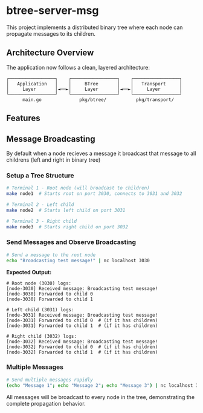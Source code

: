 # btree-server-msg

This project implements a distributed binary tree where each node can propagate messages to its children.

## Architecture Overview

The application now follows a clean, layered architecture:

```
┌─────────────────┐    ┌─────────────────┐    ┌─────────────────┐
│   Application   │    │     BTree       │    │   Transport     │
│     Layer       │◄──►│     Layer       │◄──►│     Layer       │
└─────────────────┘    └─────────────────┘    └─────────────────┘
      main.go              pkg/btree/           pkg/transport/
```

## Features

##  Message Broadcasting

By default when a node recieves a message it broadcast that message to all childrens (left and right in binary tree)

### Setup a Tree Structure

```bash
# Terminal 1 - Root node (will broadcast to children)
make node1  # Starts root on port 3030, connects to 3031 and 3032

# Terminal 2 - Left child
make node2  # Starts left child on port 3031

# Terminal 3 - Right child  
make node3  # Starts right child on port 3032
```

### Send Messages and Observe Broadcasting

```bash
# Send a message to the root node
echo "Broadcasting test message!" | nc localhost 3030
```

**Expected Output:**
```
# Root node (3030) logs:
[node-3030] Received message: Broadcasting test message!
[node-3030] Forwarded to child 0
[node-3030] Forwarded to child 1

# Left child (3031) logs:
[node-3031] Received message: Broadcasting test message!
[node-3031] Forwarded to child 0  # (if it has children)
[node-3031] Forwarded to child 1  # (if it has children)

# Right child (3032) logs:
[node-3032] Received message: Broadcasting test message!
[node-3032] Forwarded to child 0  # (if it has children)  
[node-3032] Forwarded to child 1  # (if it has children)
```

### Multiple Messages

```bash
# Send multiple messages rapidly
(echo "Message 1"; echo "Message 2"; echo "Message 3") | nc localhost 3030
```

All messages will be broadcast to every node in the tree, demonstrating the complete propagation behavior.